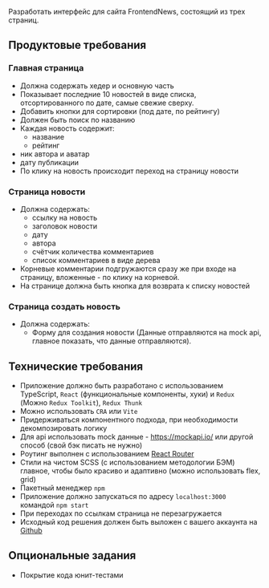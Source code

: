 Разработать интерфейс для сайта FrontendNews, состоящий из трех страниц.

## Продуктовые требования

### Главная страница

- Должна содержать хедер и основную часть
- Показывает последние 10 новостей в виде списка, отсортированного по дате, самые свежие сверху.
- Добавить кнопки для сортировки (под дате, по рейтингу)
- Должен быть поиск по названию
- Каждая новость содержит:
    - название
    - рейтинг
- ник автора и аватар
- дату публикации
- По клику на новость происходит переход на страницу новости

### Страница новости

- Должна содержать:
    - ссылку на новость
    - заголовок новости
    - дату
    - автора
    - счётчик количества комментариев
    - список комментариев в виде дерева
- Корневые комментарии подгружаются сразу же при входе на страницу, вложенные - по клику на корневой.
- На странице должна быть кнопка для возврата к списку новостей

### Страница создать новость

- Должна содержать:
    - Форму для создания новости
(Данные отправляются на mock api, главное показать, что данные отправляются).

## Технические требования

- Приложение должно быть разработано с использованием TypeScript, `React` (функциональные компоненты, хуки) и `Redux` (Можно `Redux Toolkit`), `Redux Thunk`
- Можно использовать `CRA` или `Vite`
- Придерживаться компонентного подхода, при необходимости декомпозировать логику
- Для api использовать mock данные - https://mockapi.io/ или другой способ (свой бэк писать не нужно)
- Роутинг выполнен с использованием  [React Router](https://github.com/ReactTraining/react-router/releases/tag/v5.0.0)
- Стили на чистом SCSS (с использованием методологии БЭМ) главное, чтобы было красиво и адаптивно (можно использовать flex, grid)
- Пакетный менеджер  `npm`
- Приложение должно запускаться по адресу  `localhost:3000`  командой  `npm start`
- При переходах по ссылкам страница не перезагружается
- Исходный код решения должен быть выложен с вашего аккаунта на  [Github](http://github.com/)

## Опциональные задания

- Покрытие кода юнит-тестами
